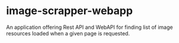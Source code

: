 # image-scrapper-webapp
An application offering Rest API and WebAPI for finding list of image resources loaded when a given page is requested.
